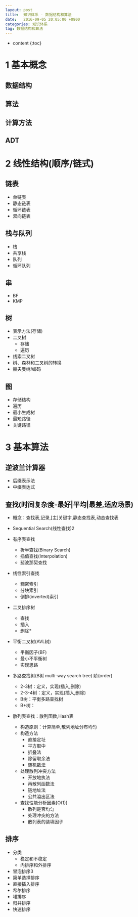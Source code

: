 ```yaml
---
layout: post
title:  知识体系 - 数据结构和算法
date:   2016-09-05 20:05:00 +0800
categories: 知识体系
tag: 数据结构和算法
---
```


* content
{:toc}
 


# 1 基本概念

## 数据结构

## 算法

## 计算方法

## ADT

# 2 线性结构(顺序/链式)

## 链表
* 单链表
* 静态链表
* 循环链表
* 双向链表
	
## 栈与队列
* 栈
* 共享栈
* 队列
* 循环队列
	
## 串
* BF
* KMP
	
## 树
* 表示方法(存储)
* 二叉树
	- 存储
	- 遍历
* 线索二叉树
* 树、森林和二叉树的转换
* 赫夫曼树/编码
	
## 图
* 存储结构
* 遍历
* 最小生成树
* 最短路径
* 关键路径
	
# 3 基本算法

## 逆波兰计算器
* 后缀表示法
* 中缀表达式
	
## 查找(时间复杂度-最好|平均|最差,适应场景)

* 概念：查找表,记录,[主]关键字,静态查找表,动态查找表

* Sequential Search(线性查找)2
* 有序表查找
	- 折半查找(Binary Search)
	- 插值查找(Interpolation)
	- 斐波那契查找
* 线性索引查找
	- 稠密索引
	- 分块索引
	- 倒排(inverted)索引
* 二叉排序树
	- 查找
	- 插入
	- 删除*
* 平衡二叉树(AVL树)
    - 平衡因子(BF)
    - 最小不平衡树
    - 实现思路
* 多路查找树(B树 multi-way search tree) 阶(order)
    - 2-3树：定义，实现(插入,删除)
    - 2-3-4树：定义，实现(插入,删除)
    - B树：平衡多路查找树
    - B+树：
* 散列表查找：散列函数,Hash表
    - 构造原则：计算简单,散列地址分布均匀
    - 构造方法
		- 直接定址
		- 平方取中
		- 折叠法
		- 除留取余法
		- 随机数法
    - 处理散列冲突方法
		- 开放地执法
		- 再散列函数法
		- 链地址法
		- 公共溢出区法
    - 查找性能分析因素[O(1)]
		- 散列是否均匀
		- 处理冲突的方法
		- 散列表的装填因子
			
## 排序
* 分类
	- 稳定和不稳定
	- 内排序和外排序
* 冒泡排序3
* 简单选择排序
* 直接插入排序
* 希尔排序
* 堆排序
* 归并排序
* 快速排序
	
